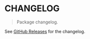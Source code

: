 # CHANGELOG

> Package changelog.

See [GitHub Releases](https://github.com/stdlib-js/math-base-special-sqrtpi/releases) for the changelog.